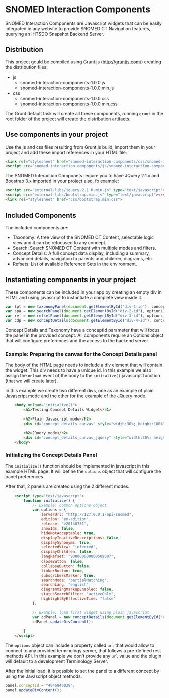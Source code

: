 # SNOMED Interaction Components

SNOMED Interaction Components are Javascript widgets that can be easily integrated in any website to provide SNOMED CT Navigation features, querying an IHTSDO Snapshot Backend Server.

## Distribution

This project gould be compiled using Grunt.js (http://gruntjs.com/) creating the distribution files:

* js
  * snomed-interaction-components-1.0.0.js
  * snomed-interaction-components-1.0.0.min.js
* css
  * snomed-interaction-components-1.0.0.css
  * snomed-interaction-components-1.0.0.min.css

The Grunt default task will create all these components, running `grunt` in the root folder of the project will create the distribution artifacts.

## Use components in your project

Use the js and css files resulting from Grunt.js build, import them in your project and add these import references in your HTML file:
```HTML
<link rel="stylesheet" href="snomed-interaction-components/css/snomed-interaction-components-1.19.0.min.css">
<script src="snomed-interaction-components/js/snomed-interaction-components-1.19.0.min.js"></script>
```
The SNOMED Interaction Componets require you to have JQuery 2.1.x and Boostrap 3.x imported in your project also, fo example:
```HTML
<script src="external-libs/jquery-2.1.0.min.js" type="text/javascript"></script>
<script src="external-libs/bootstrap.min.js" type="text/javascript"></script>
<link rel="stylesheet" href="css/bootstrap.min.css">
```
## Included Components

The included components are:
* Taxonomy: A tree view of the SNOMED CT Content, selectable logic view and it can be refocused to any concept.
* Search: Search SNOMED CT Content with multiple modes and filters.
* Concept Details: A full concept data display, including a summary, advanced details, navigation to parents and children, diagrams, etc.
* Refsets: List of available Reference Sets in the environment.

## Instantiating components in your project

These components can be included in your app by creating an empty div in HTML and using javascript to instantiate a complete view inside it.

```javascript
var tpt = new taxonomyPanel(document.getElementById("div-1-id"), conceptId, options);
var spa = new searchPanel(document.getElementById("div-2-id"), options);
var ref = new refsetPanel(document.getElementById("div-3-id"), options);
var cdp = new conceptDetails(document.getElementById("div-4-id"), conceptId, options);
```

Concept Details and Taxonomy have a conceptId parameter that will focus the panel in the provided concept.
All components require an Options object that will configure preferences and the access to the backend server.

### Example: Preparing the canvas for the Concept Details panel

The body of the HTML page needs to include a div element that will contain the widget. This div needs to have a unique id. In this example we also assign the `onload` event of the body to the `initialize()` javascript function (that we will create later).

In this example we create two different divs, one as an example of plain Javascript mode and the other for the example of the JQuery mode.

```HTML
    <body onload="initialize()">
        <h1>Testing Concept Details Widget</h1>

        <h2>Plain Javascript mode</h2>
        <div id="concept_details_canvas" style="width:30%; height:100%"></div>

        <h2>JQuery mode</h2>
        <div id="concept_details_canvas_jquery" style="width:30%; height:100%"></div>
    </body>
```

### Initializing the Concept Details Panel

The `initialize()` function should be implemented in javascript in this example HTML page. It will define the `options` object that will configure the panel preferences.

After that, 2 panels are created using the 2 different modes.

```HTML
    <script type="text/javascript">
        function initialize() {
            // Example: common options object
            var options = {
                serverUrl: "http://127.0.0.1/api/snomed",
                edition: "en-edition",
                release: "v20140731",
                showIds: false,
                hideNotAcceptable: true,
                displayInactiveDescriptions: false,
                displaySynonyms: true,
                selectedView: "inferred",
                displayChildren: false,
                langRefset: "900000000000509007",
                closeButton: false,
                collapseButton: false,
                linkerButton: true,
                subscribersMarker: true,
                searchMode: "partialMatching",
                searchLang: "english",
                diagrammingMarkupEnabled: false,
                statusSearchFilter: "activeOnly",
                highlightByEffectiveTime: "false"
            };

            // Example: load first widget using plain javascript
            var cdPanel = new conceptDetails(document.getElementById("concept_details_canvas"), "404684003", options);
            cdPanel.updateDivContent();

        }
    </script>
```
The `options` object can include a property called `url` that would allow to connect to any provided terminology server, that follows a pre-defined rest methods API. In this example we don't provide any `url` value and the plugin will default to a development Terminology Server.

After the initial load, it is possible to set the panel to a different concept by using the Javascript object methods.

```JavaScript
panel.conceptId = "4046840038";
panel.updateDivContent();
```



